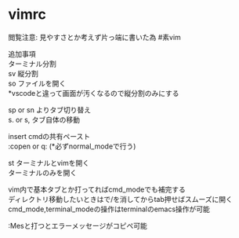 # vimrc
閲覧注意: 見やすさとか考えず片っ端に書いた為  #素vim

追加事項  
<C-t> ターミナル分割  
sv 縦分割  
so ファイルを開く  
*vscodeと違って画面が汚くなるので縦分割のみにする  

sp or sn よりタブ切り替え  
s. or s, タブ自体の移動  

<C-r> insert cmdの共有ペースト  
<C-h> :copen or q: (*必ずnormal_modeで行う)  

st ターミナルとvimを開く  
<S-t> ターミナルのみを開く   

vim内で基本タブとか打ってればcmd_modeでも補完する  
ディレクトリ移動したいときは<C-h>で/を消してからtab押せばスムーズに開く  
cmd_mode,terminal_modeの操作はterminalのemacs操作が可能  

:Mesと打つとエラーメッセージがコピペ可能  
